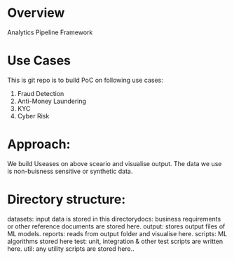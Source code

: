 # Overview
Analytics Pipeline Framework

# Use Cases
This is git repo is to build PoC on following use cases:
1. Fraud Detection
2. Anti-Money Laundering
3. KYC
4. Cyber Risk

# Approach:
We build Useases on above sceario and visualise output. The data we use is non-buisness sensitive or synthetic data.

# Directory structure:
datasets: input data is stored in this directorydocs: business requirements or other reference documents are stored here.
output: stores output files of ML models.
reports: reads from output folder and visualise here.
scripts: ML algorithms stored here
test: unit, integration & other test scripts are written here.
util: any utility scripts are stored here..
